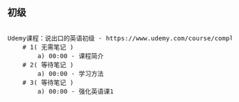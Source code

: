 <pre>
<h2>初级</h2>
Udemy课程：说出口的英语初级 - https://www.udemy.com/course/complete-intensive-english-course-for-beginners/learn/lecture/9346264#overview 
    # 1( 无需笔记 )
        a) 00:00 - 课程简介
    # 2( 等待笔记 )
        a) 00:00 - 学习方法
    # 3( 等待笔记 )
        a) 00:00 - 强化英语课1
</pre>